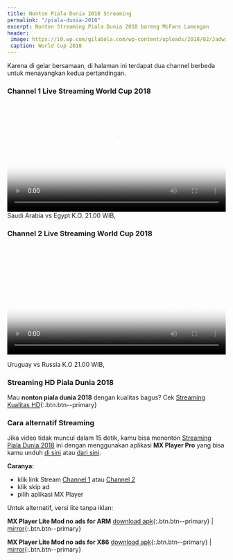 ```yaml
---
title: Nonton Piala Dunia 2018 Streaming
permalink: "/piala-dunia-2018"
excerpt: Nonton Streaming Piala Dunia 2018 bareng MiFans Lamongan
header:
 image: https://i0.wp.com/gilabola.com/wp-content/uploads/2018/02/Jadwal-Piala-Dunia-2018-1068x601.jpg?resize=640,320
 caption: World Cup 2018
---
```

Karena di gelar bersamaan, di halaman ini terdapat dua channel berbeda untuk menayangkan kedua pertandingan.

### Channel 1 Live Streaming World Cup 2018

<video autoplay controls height="auto" poster="https://dummyimage.com/600x300/000/fff.jpg&text=Saudi+Arabia+vs+Mesir+K.O.+21.00+WIB" width="100%"><source src="https://match3.sagahtv.xyz:1936/chanel2/lives/playlist.m3u8" type="video/mp4"><source></video>
Saudi Arabia vs Egypt K.O. 21.00 WIB, 

### Channel 2 Live Streaming World Cup 2018

<video autoplay controls height="auto" poster="https://dummyimage.com/600x300/000/fff.jpg&text=Saudi+Arabia+vs+Mesir+K.O.+21.WIB" width="100%"><source src="https://match3.sagahtv.xyz:1936/chanel1/lives/playlist.m3u8" type="video/mp4"><source></video>

Uruguay vs Russia K.O 21.00 WIB, 

### Streaming HD Piala Dunia 2018

Mau **nonton piala dunia 2018** dengan kualitas bagus? Cek [Streaming Kualitas HD](https://mi.knoacc.org/piala-dunia-2018-hd){:.btn.btn--primary}

### Cara alternatif Streaming

Jika video tidak muncul dalam 15 detik, kamu bisa menonton [Streaming Piala Dunia 2018](https://mi.knoacc.org/piala-dunia-2018) ini dengan menggunakan aplikasi **MX Player Pro** yang bisa kamu unduh [di sini](https://mi.knoacc.org/dl/pcloud?code=XZMNVf7ZzNO2agDx7ybreqCVq3oPvhMufPMV&size=16.09MB&name=MX_Player_Pro_1.9.24.apk) atau [dari sini](https://mi.knoacc.org/dl/any?dom=uplod.org&code=3d09q8nwhfg0&size=16.09Mb&name=MX_Player_Pro_1.9.24.apk). 

**Caranya:**

- klik link Stream [Channel 1](http://go.knoacc.org/7K) atau [Channel 2](http://go.knoacc.org/7L)
- klik skip ad
- pilih aplikasi MX Player

Untuk alternatif, versi lite tanpa iklan:

**MX Player Lite Mod no ads for ARM**
 [download apk](https://mi.knoacc.org/dl/pcloud?code=XZuNVf7ZKfkfn7HIqh0Y46eaFgawJQrYnOEy&size=12.13MB&name=MX_Player_1.9.22_Lite.apk){:.btn.btn--primary} | [mirror](https://mi.knoacc.org/dl/any?dom=uplod.org&code=njm5cw16ll63&size=12.13Mb&name=MX_Player_1.9.22_Lite.apk){:.btn.btn--primary} 

**MX Player Lite Mod no ads for X86**
 [download apk](https://mi.knoacc.org/dl/pcloud?code=XZ9NVf7ZNH607ykjWAbRw9KCTj2nCLP9pBYX&size=13.33MB&name=MX_Player_1.9.22_x86_Lite.apk){:.btn.btn--primary} | [mirror](https://mi.knoacc.org/dl/any?dom=uplod.org&code=wpjc5y3tg6km&size=13.33Mb&name=MX_Player_1.9.22_x86_Lite.apk){:.btn.btn--primary}
